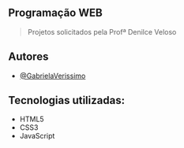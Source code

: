  ## Programação WEB
> Projetos solicitados pela Profª Denilce Veloso

## Autores

- [@GabrielaVerissimo](https://www.github.com/GabrielaVerissimo)

## Tecnologias utilizadas:

- HTML5
- CSS3
- JavaScript
